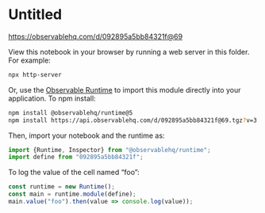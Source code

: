 # Untitled

https://observablehq.com/d/092895a5bb84321f@69

View this notebook in your browser by running a web server in this folder. For
example:

~~~sh
npx http-server
~~~

Or, use the [Observable Runtime](https://github.com/observablehq/runtime) to
import this module directly into your application. To npm install:

~~~sh
npm install @observablehq/runtime@5
npm install https://api.observablehq.com/d/092895a5bb84321f@69.tgz?v=3
~~~

Then, import your notebook and the runtime as:

~~~js
import {Runtime, Inspector} from "@observablehq/runtime";
import define from "092895a5bb84321f";
~~~

To log the value of the cell named “foo”:

~~~js
const runtime = new Runtime();
const main = runtime.module(define);
main.value("foo").then(value => console.log(value));
~~~
